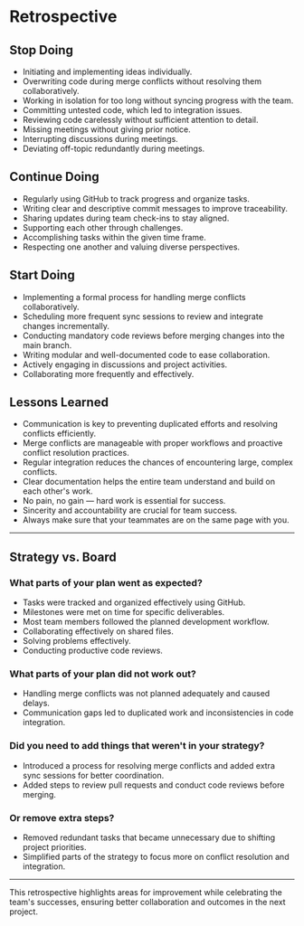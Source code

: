 <!-- this template is for inspiration, feel free to change it however you like! -->

# Retrospective

## Stop Doing

- Initiating and implementing ideas individually.
- Overwriting code during merge conflicts without resolving
  them collaboratively.
- Working in isolation for too long without syncing progress with the team.
- Committing untested code, which led to integration issues.
- Reviewing code carelessly without sufficient attention to detail.
- Missing meetings without giving prior notice.
- Interrupting discussions during meetings.
- Deviating off-topic redundantly during meetings.

## Continue Doing

- Regularly using GitHub to track progress and organize tasks.
- Writing clear and descriptive commit messages to improve traceability.
- Sharing updates during team check-ins to stay aligned.
- Supporting each other through challenges.
- Accomplishing tasks within the given time frame.
- Respecting one another and valuing diverse perspectives.

## Start Doing

- Implementing a formal process for handling merge conflicts collaboratively.
- Scheduling more frequent sync sessions to review and integrate changes
  incrementally.
- Conducting mandatory code reviews before merging changes into the main branch.
- Writing modular and well-documented code to ease collaboration.
- Actively engaging in discussions and project activities.
- Collaborating more frequently and effectively.

## Lessons Learned

- Communication is key to preventing duplicated efforts and resolving conflicts
  efficiently.
- Merge conflicts are manageable with proper workflows and proactive conflict
  resolution practices.
- Regular integration reduces the chances of encountering large, complex
  conflicts.
- Clear documentation helps the entire team understand and build on each
  other's work.
- No pain, no gain — hard work is essential for success.
- Sincerity and accountability are crucial for team success.
- Always make sure that your teammates are on the same page with you.

---

## Strategy vs. Board

### What parts of your plan went as expected?

- Tasks were tracked and organized effectively using GitHub.
- Milestones were met on time for specific deliverables.
- Most team members followed the planned development workflow.
- Collaborating effectively on shared files.
- Solving problems effectively.
- Conducting productive code reviews.

### What parts of your plan did not work out?

- Handling merge conflicts was not planned adequately and caused delays.
- Communication gaps led to duplicated work and inconsistencies in code
  integration.

### Did you need to add things that weren't in your strategy?

- Introduced a process for resolving merge conflicts and added extra sync
  sessions for better coordination.
- Added steps to review pull requests and conduct code reviews before merging.

### Or remove extra steps?

- Removed redundant tasks that became unnecessary due to shifting project
  priorities.
- Simplified parts of the strategy to focus more on conflict resolution
  and integration.

---

This retrospective highlights areas for improvement while celebrating the
 team's successes, ensuring better collaboration and outcomes in the next project.
